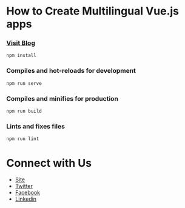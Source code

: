 # How to Create Multilingual Vue.js apps

### [Visit Blog](https://techvblogs.com/blog/create-multilingual-vuejs-apps?ref=repo)

```
npm install
```

### Compiles and hot-reloads for development

```
npm run serve
```

### Compiles and minifies for production

```
npm run build
```

### Lints and fixes files

```
npm run lint
```

# Connect with Us

- [Site](https://techvblogs.com/?ref=githubrepo)
- [Twitter](https://twitter.com/techvblogs)
- [Facebook](https://facebook.com/techvblogs)
- [Linkedin](https://www.linkedin.com/company/techvblogs)
